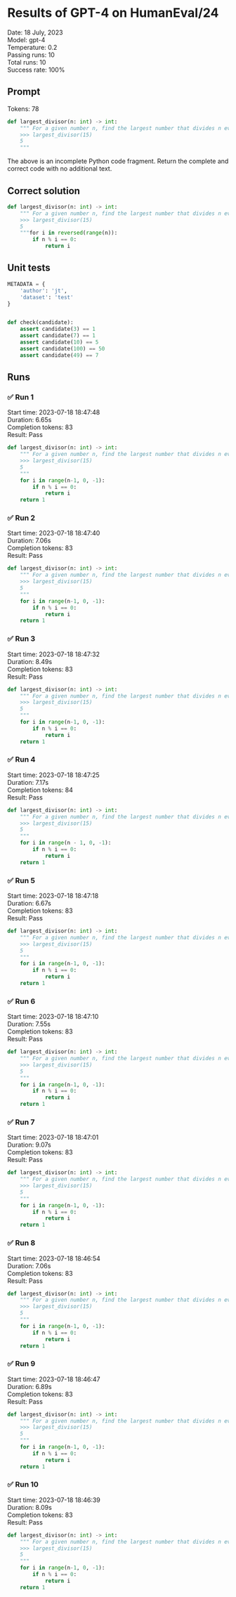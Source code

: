 # Results of GPT-4 on HumanEval/24
Date: 18 July, 2023<br />
Model: gpt-4<br />
Temperature: 0.2<br />
Passing runs: 10<br />
Total runs: 10<br />
Success rate: 100%
## Prompt
Tokens: 78
```python
def largest_divisor(n: int) -> int:
    """ For a given number n, find the largest number that divides n evenly, smaller than n
    >>> largest_divisor(15)
    5
    """
```
The above is an incomplete Python code fragment. Return the complete and correct code with no additional text.
## Correct solution
```python
def largest_divisor(n: int) -> int:
    """ For a given number n, find the largest number that divides n evenly, smaller than n
    >>> largest_divisor(15)
    5
    """for i in reversed(range(n)):
        if n % i == 0:
            return i
```
## Unit tests
```python
METADATA = {
    'author': 'jt',
    'dataset': 'test'
}


def check(candidate):
    assert candidate(3) == 1
    assert candidate(7) == 1
    assert candidate(10) == 5
    assert candidate(100) == 50
    assert candidate(49) == 7
```
## Runs
### ✅ Run 1
Start time: 2023-07-18 18:47:48<br />
Duration: 6.65s<br />
Completion tokens: 83<br />
Result: Pass
```python
def largest_divisor(n: int) -> int:
    """ For a given number n, find the largest number that divides n evenly, smaller than n
    >>> largest_divisor(15)
    5
    """
    for i in range(n-1, 0, -1):
        if n % i == 0:
            return i
    return 1
```
### ✅ Run 2
Start time: 2023-07-18 18:47:40<br />
Duration: 7.06s<br />
Completion tokens: 83<br />
Result: Pass
```python
def largest_divisor(n: int) -> int:
    """ For a given number n, find the largest number that divides n evenly, smaller than n
    >>> largest_divisor(15)
    5
    """
    for i in range(n-1, 0, -1):
        if n % i == 0:
            return i
    return 1
```
### ✅ Run 3
Start time: 2023-07-18 18:47:32<br />
Duration: 8.49s<br />
Completion tokens: 83<br />
Result: Pass
```python
def largest_divisor(n: int) -> int:
    """ For a given number n, find the largest number that divides n evenly, smaller than n
    >>> largest_divisor(15)
    5
    """
    for i in range(n-1, 0, -1):
        if n % i == 0:
            return i
    return 1
```
### ✅ Run 4
Start time: 2023-07-18 18:47:25<br />
Duration: 7.17s<br />
Completion tokens: 84<br />
Result: Pass
```python
def largest_divisor(n: int) -> int:
    """ For a given number n, find the largest number that divides n evenly, smaller than n
    >>> largest_divisor(15)
    5
    """
    for i in range(n - 1, 0, -1):
        if n % i == 0:
            return i
    return 1
```
### ✅ Run 5
Start time: 2023-07-18 18:47:18<br />
Duration: 6.67s<br />
Completion tokens: 83<br />
Result: Pass
```python
def largest_divisor(n: int) -> int:
    """ For a given number n, find the largest number that divides n evenly, smaller than n
    >>> largest_divisor(15)
    5
    """
    for i in range(n-1, 0, -1):
        if n % i == 0:
            return i
    return 1
```
### ✅ Run 6
Start time: 2023-07-18 18:47:10<br />
Duration: 7.55s<br />
Completion tokens: 83<br />
Result: Pass
```python
def largest_divisor(n: int) -> int:
    """ For a given number n, find the largest number that divides n evenly, smaller than n
    >>> largest_divisor(15)
    5
    """
    for i in range(n-1, 0, -1):
        if n % i == 0:
            return i
    return 1
```
### ✅ Run 7
Start time: 2023-07-18 18:47:01<br />
Duration: 9.07s<br />
Completion tokens: 83<br />
Result: Pass
```python
def largest_divisor(n: int) -> int:
    """ For a given number n, find the largest number that divides n evenly, smaller than n
    >>> largest_divisor(15)
    5
    """
    for i in range(n-1, 0, -1):
        if n % i == 0:
            return i
    return 1
```
### ✅ Run 8
Start time: 2023-07-18 18:46:54<br />
Duration: 7.06s<br />
Completion tokens: 83<br />
Result: Pass
```python
def largest_divisor(n: int) -> int:
    """ For a given number n, find the largest number that divides n evenly, smaller than n
    >>> largest_divisor(15)
    5
    """
    for i in range(n-1, 0, -1):
        if n % i == 0:
            return i
    return 1
```
### ✅ Run 9
Start time: 2023-07-18 18:46:47<br />
Duration: 6.89s<br />
Completion tokens: 83<br />
Result: Pass
```python
def largest_divisor(n: int) -> int:
    """ For a given number n, find the largest number that divides n evenly, smaller than n
    >>> largest_divisor(15)
    5
    """
    for i in range(n-1, 0, -1):
        if n % i == 0:
            return i
    return 1
```
### ✅ Run 10
Start time: 2023-07-18 18:46:39<br />
Duration: 8.09s<br />
Completion tokens: 83<br />
Result: Pass
```python
def largest_divisor(n: int) -> int:
    """ For a given number n, find the largest number that divides n evenly, smaller than n
    >>> largest_divisor(15)
    5
    """
    for i in range(n-1, 0, -1):
        if n % i == 0:
            return i
    return 1
```
